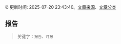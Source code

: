 :alarm_clock: 更新时间: 2025-07-20 23:43:40。[文章来源](/README.md)、[文章分类](/TAGS.md)

## 报告


> 关键字：`报告`、`月报`



